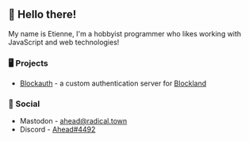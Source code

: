## 👋 Hello there! 
My name is Etienne, I'm a hobbyist programmer who likes working with JavaScript and web technologies!

### 🖥 Projects
* [Blockauth](http://blockauth.aheadbl.com) - a custom authentication server for [Blockland](https://blockland.us)

### 📶 Social
* Mastodon - [ahead@radical.town](https://radical.town/@ahead)
* Discord - [Ahead#4492](https://discord.com/users/113141460718616576)
